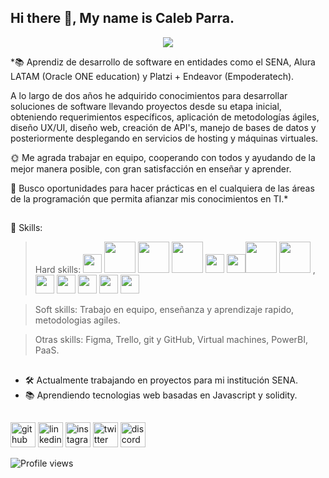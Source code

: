 <head> <link rel="stylesheet" href="https://cdn.jsdelivr.net/gh/devicons/devicon@v2.14.0/devicon.min.css"> </head>

## Hi there 👋, My name is Caleb Parra.

<div align="center">
  <img src="https://user-images.githubusercontent.com/71718050/147854447-ab841e66-979e-4b8b-ac84-0639bb8fd039.png" />
</div>

*📚 Aprendiz de desarrollo de software en entidades como el SENA, Alura LATAM (Oracle ONE education)  y Platzi + Endeavor (Empoderatech).

A lo largo de dos años he adquirido conocimientos para desarrollar soluciones de software llevando proyectos desde su etapa inicial, obteniendo requerimientos específicos, aplicación de metodologías ágiles, diseño UX/UI, diseño web, creación de API's, manejo de bases de datos y posteriormente desplegando en servicios de hosting y máquinas virtuales.

🌞 Me agrada trabajar en equipo, cooperando con todos y ayudando de la mejor manera posible, con gran satisfacción en enseñar y aprender.

🏁 Busco oportunidades para hacer prácticas en el cualquiera de las áreas de la programación que permita afianzar mis conocimientos en TI.*
##

🧠 Skills:  

>Hard skills: <img width="30px" src="https://cdn.jsdelivr.net/gh/devicons/devicon/icons/html5/html5-original.svg"/> <img width="50px" src="https://cdn.jsdelivr.net/gh/devicons/devicon/icons/css3/css3-original.svg"/> <img width="50px" src="https://cdn.jsdelivr.net/gh/devicons/devicon/icons/sass/sass-original.svg"/>             <img width="50px" src="https://cdn.jsdelivr.net/gh/devicons/devicon/icons/tailwindcss/tailwindcss-plain.svg" /> 
            <img width="30px" src="https://cdn.jsdelivr.net/gh/devicons/devicon/icons/bootstrap/bootstrap-original.svg" />
           <img width="30px" src="https://cdn.jsdelivr.net/gh/devicons/devicon/icons/javascript/javascript-original.svg"/><img width="50px" src="https://cdn.jsdelivr.net/gh/devicons/devicon/icons/php/php-original.svg"/> <img width="50px" src="https://cdn.jsdelivr.net/gh/devicons/devicon/icons/laravel/laravel-plain-wordmark.svg" /> ,
           <img width="30px" src="https://cdn.jsdelivr.net/gh/devicons/devicon/icons/nodejs/nodejs-plain-wordmark.svg" /> 
            <img width="30px" src="https://cdn.jsdelivr.net/gh/devicons/devicon/icons/express/express-original.svg" /> 
            <img width="30px" src="https://cdn.jsdelivr.net/gh/devicons/devicon/icons/react/react-original.svg" />
            <img width="30px" src="https://cdn.jsdelivr.net/gh/devicons/devicon/icons/mysql/mysql-original.svg" />
            <img width="30px" src="https://cdn.jsdelivr.net/gh/devicons/devicon/icons/mongodb/mongodb-original.svg" />

          
          
          
            
          
          
          
          
          
          
          

>Soft skills: Trabajo en equipo, enseñanza y aprendizaje rapido, metodologias agiles.

>Otras skills: Figma, Trello, git y GitHub, Virtual machines, PowerBI, PaaS.

##
- 🛠 Actualmente trabajando en proyectos para mi institución SENA. 
- 📚 Aprendiendo tecnologias web basadas en Javascript y solidity.


##


 
[<img src='https://cdn.jsdelivr.net/npm/simple-icons@3.0.1/icons/github.svg' alt='github' height='40'>](https://github.com/1001-caleb)        [<img src='https://cdn.jsdelivr.net/npm/simple-icons@3.0.1/icons/linkedin.svg' alt='linkedin' height='40'>](https://www.linkedin.com/in/caleb-parra/) [<img src='https://cdn.jsdelivr.net/npm/simple-icons@3.0.1/icons/instagram.svg' alt='instagram' height='40'>](https://www.instagram.com/https://www.instagram.com/parracode_/?hl=es-la/) 
[<img src='https://cdn.jsdelivr.net/npm/simple-icons@3.0.1/icons/twitter.svg' alt='twitter' height='40'>](https://twitter.com/https://twitter.com/ParraCode_)  [<img src='https://cdn.jsdelivr.net/npm/simple-icons@3.0.1/icons/discord.svg' alt='discord' height='40'>](discord.io/Guides4A)  


![Profile views](https://gpvc.arturio.dev/1001-caleb)  

